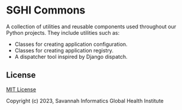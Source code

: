 # SGHI Commons

A collection of utilities and reusable components
used throughout our Python projects. They include
utilities such as:
- Classes for creating application configuration.
- Classes for creating application registry.
- A dispatcher tool inspired by Django dispatch.


## License

[MIT License](https://github.com/savannahghi/idr-client/blob/develop/LICENSE)

Copyright (c) 2023, Savannah Informatics Global Health Institute
